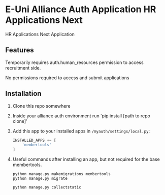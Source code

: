 # E-Uni Alliance Auth Application HR Applications Next

HR Applications Next Application

## Features

Temporarily requires auth.human_resources permission to access recruitment side.

No permissions required to access and submit applications

## Installation

1. Clone this repo somewhere

2. Inside your alliance auth environment run 'pip install [path to repo clone]'

3. Add this app to your installed apps in `/myauth/settings/local.py`:

    ```python
    INSTALLED_APPS += [
        'membertools'
    ]
    ```

4. Useful commands after installing an app, but not required for the base membertools.

    ```shell
    python manage.py makemigrations membertools
    python manage.py migrate

    python manage.py collectstatic
    ```

